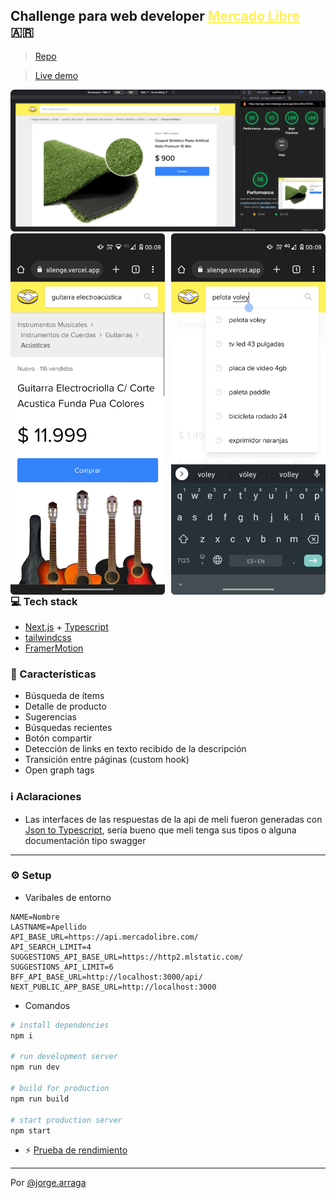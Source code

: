 ## Challenge para web developer <a style="color:#fff159" href="https://www.mercadolibre.com.ar/">Mercado Libre</a> 🇦🇷

> [Repo](https://github.com/jarraga/meli-challenge)

> [Live demo](https://jarraga-meli-challenge.vercel.app)

![Picture 1](/docs/pic00.png)
<img style="float: left;width:49%;margin-right:1%" src="./docs/pic01.png">
<img style="float: right;width:49%;margin-left:1%" src="./docs/pic02.png">

---

### 💻 Tech stack

- [Next.js](https://nextjs.org/docs) + [Typescript](https://www.typescriptlang.org/docs/handbook/2/basic-types.html)
- [tailwindcss](https://tailwindcss.com/docs/installation)
- [FramerMotion](https://www.framer.com/docs/animation)

### 🧩 Características

- Búsqueda de ítems
- Detalle de producto
- Sugerencias
- Búsquedas recientes
- Botón compartir
- Detección de links en texto recibido de la descripción
- Transición entre páginas (custom hook)
- Open graph tags

### ℹ️ Aclaraciones

- Las interfaces de las respuestas de la api de meli fueron generadas con [Json to Typescript](https://transform.tools/json-to-typescript), sería bueno que meli tenga sus tipos o alguna documentación tipo swagger

---

### ⚙️ Setup

- Varibales de entorno

```properties
NAME=Nombre
LASTNAME=Apellido
API_BASE_URL=https://api.mercadolibre.com/
API_SEARCH_LIMIT=4
SUGGESTIONS_API_BASE_URL=https://http2.mlstatic.com/
SUGGESTIONS_API_LIMIT=6
BFF_API_BASE_URL=http://localhost:3000/api/
NEXT_PUBLIC_APP_BASE_URL=http://localhost:3000
```
- Comandos

```bash
# install dependencies
npm i

# run development server
npm run dev

# build for production
npm run build

# start production server
npm start
```

- ⚡️ [Prueba de rendimiento](https://pagespeed.web.dev/report?url=https%3A%2F%2Fjarraga-meli-challenge.vercel.app%2F)

---

Por [@jorge.arraga](https://www.instagram.com/jorge.arraga/)